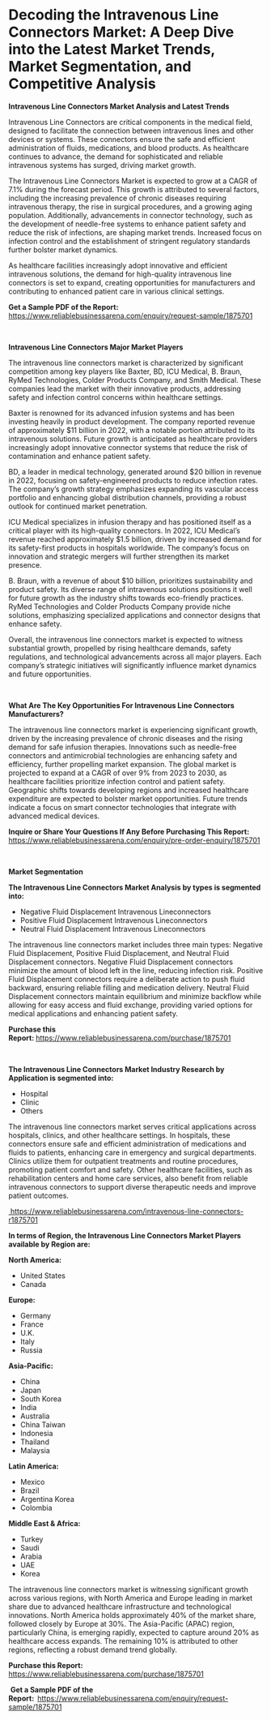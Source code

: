 <p><h1>Decoding the Intravenous Line Connectors Market: A Deep Dive into the Latest Market Trends, Market Segmentation, and Competitive Analysis</h1></p><p><strong>Intravenous Line Connectors Market Analysis and Latest Trends</strong></p>
<p><p>Intravenous Line Connectors are critical components in the medical field, designed to facilitate the connection between intravenous lines and other devices or systems. These connectors ensure the safe and efficient administration of fluids, medications, and blood products. As healthcare continues to advance, the demand for sophisticated and reliable intravenous systems has surged, driving market growth.</p><p>The Intravenous Line Connectors Market is expected to grow at a CAGR of 7.1% during the forecast period. This growth is attributed to several factors, including the increasing prevalence of chronic diseases requiring intravenous therapy, the rise in surgical procedures, and a growing aging population. Additionally, advancements in connector technology, such as the development of needle-free systems to enhance patient safety and reduce the risk of infections, are shaping market trends. Increased focus on infection control and the establishment of stringent regulatory standards further bolster market dynamics. </p><p>As healthcare facilities increasingly adopt innovative and efficient intravenous solutions, the demand for high-quality intravenous line connectors is set to expand, creating opportunities for manufacturers and contributing to enhanced patient care in various clinical settings.</p></p>
<p><strong>Get a Sample PDF of the Report:&nbsp;</strong> <a href="https://www.reliablebusinessarena.com/enquiry/request-sample/1875701?utm_campaign=2999&utm_medium=2&utm_source=Github&utm_content=ia&utm_term=14042025&utm_id=intravenous-line-connectors">https://www.reliablebusinessarena.com/enquiry/request-sample/1875701</a></p>
<p>&nbsp;</p>
<p><strong>Intravenous Line Connectors Major Market Players</strong></p>
<p><p>The intravenous line connectors market is characterized by significant competition among key players like Baxter, BD, ICU Medical, B. Braun, RyMed Technologies, Colder Products Company, and Smith Medical. These companies lead the market with their innovative products, addressing safety and infection control concerns within healthcare settings.</p><p>Baxter is renowned for its advanced infusion systems and has been investing heavily in product development. The company reported revenue of approximately $11 billion in 2022, with a notable portion attributed to its intravenous solutions. Future growth is anticipated as healthcare providers increasingly adopt innovative connector systems that reduce the risk of contamination and enhance patient safety.</p><p>BD, a leader in medical technology, generated around $20 billion in revenue in 2022, focusing on safety-engineered products to reduce infection rates. The company’s growth strategy emphasizes expanding its vascular access portfolio and enhancing global distribution channels, providing a robust outlook for continued market penetration.</p><p>ICU Medical specializes in infusion therapy and has positioned itself as a critical player with its high-quality connectors. In 2022, ICU Medical’s revenue reached approximately $1.5 billion, driven by increased demand for its safety-first products in hospitals worldwide. The company’s focus on innovation and strategic mergers will further strengthen its market presence.</p><p>B. Braun, with a revenue of about $10 billion, prioritizes sustainability and product safety. Its diverse range of intravenous solutions positions it well for future growth as the industry shifts towards eco-friendly practices. RyMed Technologies and Colder Products Company provide niche solutions, emphasizing specialized applications and connector designs that enhance safety.</p><p>Overall, the intravenous line connectors market is expected to witness substantial growth, propelled by rising healthcare demands, safety regulations, and technological advancements across all major players. Each company’s strategic initiatives will significantly influence market dynamics and future opportunities.</p></p>
<p>&nbsp;</p>
<p><strong>What Are The Key Opportunities For Intravenous Line Connectors Manufacturers?</strong></p>
<p><p>The intravenous line connectors market is experiencing significant growth, driven by the increasing prevalence of chronic diseases and the rising demand for safe infusion therapies. Innovations such as needle-free connectors and antimicrobial technologies are enhancing safety and efficiency, further propelling market expansion. The global market is projected to expand at a CAGR of over 9% from 2023 to 2030, as healthcare facilities prioritize infection control and patient safety. Geographic shifts towards developing regions and increased healthcare expenditure are expected to bolster market opportunities. Future trends indicate a focus on smart connector technologies that integrate with advanced medical devices.</p></p>
<p><strong>Inquire or Share Your Questions If Any Before Purchasing This Report:</strong> <a href="https://www.reliablebusinessarena.com/enquiry/pre-order-enquiry/1875701?utm_campaign=2999&utm_medium=2&utm_source=Github&utm_content=ia&utm_term=14042025&utm_id=intravenous-line-connectors">https://www.reliablebusinessarena.com/enquiry/pre-order-enquiry/1875701</a></p>
<p>&nbsp;</p>
<p><strong>Market Segmentation</strong></p>
<p><strong>The Intravenous Line Connectors Market Analysis by types is segmented into:</strong></p>
<p><ul><li>Negative Fluid Displacement Intravenous Lineconnectors</li><li>Positive Fluid Displacement Intravenous Lineconnectors</li><li>Neutral Fluid Displacement Intravenous Lineconnectors</li></ul></p>
<p><p>The intravenous line connectors market includes three main types: Negative Fluid Displacement, Positive Fluid Displacement, and Neutral Fluid Displacement connectors. Negative Fluid Displacement connectors minimize the amount of blood left in the line, reducing infection risk. Positive Fluid Displacement connectors require a deliberate action to push fluid backward, ensuring reliable filling and medication delivery. Neutral Fluid Displacement connectors maintain equilibrium and minimize backflow while allowing for easy access and fluid exchange, providing varied options for medical applications and enhancing patient safety.</p></p>
<p><strong>Purchase this Report:&nbsp;</strong><a href="https://www.reliablebusinessarena.com/purchase/1875701?utm_campaign=2999&utm_medium=2&utm_source=Github&utm_content=ia&utm_term=14042025&utm_id=intravenous-line-connectors">https://www.reliablebusinessarena.com/purchase/1875701</a></p>
<p>&nbsp;</p>
<p><strong>The Intravenous Line Connectors Market Industry Research by Application is segmented into:</strong></p>
<p><ul><li>Hospital</li><li>Clinic</li><li>Others</li></ul></p>
<p><p>The intravenous line connectors market serves critical applications across hospitals, clinics, and other healthcare settings. In hospitals, these connectors ensure safe and efficient administration of medications and fluids to patients, enhancing care in emergency and surgical departments. Clinics utilize them for outpatient treatments and routine procedures, promoting patient comfort and safety. Other healthcare facilities, such as rehabilitation centers and home care services, also benefit from reliable intravenous connectors to support diverse therapeutic needs and improve patient outcomes.</p></p>
<p><a href="https://www.reliablebusinessarena.com/intravenous-line-connectors-r1875701?utm_campaign=2999&utm_medium=2&utm_source=Github&utm_content=ia&utm_term=14042025&utm_id=intravenous-line-connectors">&nbsp;https://www.reliablebusinessarena.com/intravenous-line-connectors-r1875701</a></p>
<p><strong>In terms of Region, the Intravenous Line Connectors Market Players available by Region are:</strong></p>
<p>
    <p> <strong> North America: </strong>
        <ul>
            <li>United States</li>
            <li>Canada</li>
        </ul>
        </p> 
    <p> <strong> Europe: </strong>
        <ul>
            <li>Germany</li>
            <li>France</li>
            <li>U.K.</li>
            <li>Italy</li>
            <li>Russia</li>
        </ul>
        </p> 
    <p> <strong> Asia-Pacific: </strong>
        <ul>
            <li>China</li>
            <li>Japan</li>
            <li>South Korea</li>
            <li>India</li>
            <li>Australia</li>
            <li>China Taiwan</li>
            <li>Indonesia</li>
            <li>Thailand</li>
            <li>Malaysia</li>
        </ul>
        </p> 
    <p> <strong> Latin America: </strong>
        <ul>
            <li>Mexico</li>
            <li>Brazil</li>
            <li>Argentina Korea</li>
            <li>Colombia</li>
        </ul>
        </p> 
    <p> <strong> Middle East & Africa: </strong>
        <ul>
            <li>Turkey</li>
            <li>Saudi</li>
            <li>Arabia</li>
            <li>UAE</li>
            <li>Korea</li>
        </ul>
    </p>
    </p>
<p><p>The intravenous line connectors market is witnessing significant growth across various regions, with North America and Europe leading in market share due to advanced healthcare infrastructure and technological innovations. North America holds approximately 40% of the market share, followed closely by Europe at 30%. The Asia-Pacific (APAC) region, particularly China, is emerging rapidly, expected to capture around 20% as healthcare access expands. The remaining 10% is attributed to other regions, reflecting a robust demand trend globally.</p></p>
<p><strong>Purchase this Report: </strong><a href="https://www.reliablebusinessarena.com/purchase/1875701?utm_campaign=2999&utm_medium=2&utm_source=Github&utm_content=ia&utm_term=14042025&utm_id=intravenous-line-connectors">https://www.reliablebusinessarena.com/purchase/1875701</a></p>
<p>&nbsp;<strong>Get a Sample PDF of the Report:&nbsp;&nbsp;</strong><a href="https://www.reliablebusinessarena.com/enquiry/request-sample/1875701?utm_campaign=2999&utm_medium=2&utm_source=Github&utm_content=ia&utm_term=14042025&utm_id=intravenous-line-connectors">https://www.reliablebusinessarena.com/enquiry/request-sample/1875701</a></p>
<p><strong></strong></p>
<p><p></p><p></p><p></p></p>